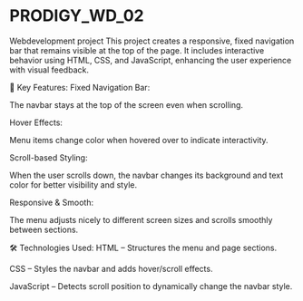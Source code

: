 # PRODIGY_WD_02
Webdevelopment project
This project creates a responsive, fixed navigation bar that remains visible at the top of the page. It includes interactive behavior using HTML, CSS, and JavaScript, enhancing the user experience with visual feedback.

🔧 Key Features:
Fixed Navigation Bar:

The navbar stays at the top of the screen even when scrolling.

Hover Effects:

Menu items change color when hovered over to indicate interactivity.

Scroll-based Styling:

When the user scrolls down, the navbar changes its background and text color for better visibility and style.

Responsive & Smooth:

The menu adjusts nicely to different screen sizes and scrolls smoothly between sections.

🛠️ Technologies Used:
HTML – Structures the menu and page sections.

CSS – Styles the navbar and adds hover/scroll effects.

JavaScript – Detects scroll position to dynamically change the navbar style.
